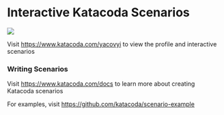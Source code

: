 # Interactive Katacoda Scenarios

[![](http://shields.katacoda.com/katacoda/yacovyi/count.svg)](https://www.katacoda.com/yacovyi "Get your profile on Katacoda.com")

Visit https://www.katacoda.com/yacovyi to view the profile and interactive scenarios

### Writing Scenarios
Visit https://www.katacoda.com/docs to learn more about creating Katacoda scenarios

For examples, visit https://github.com/katacoda/scenario-example
